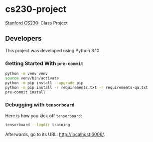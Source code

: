 # cs230-project

[Stanford CS230](https://cs230.stanford.edu/): Class Project

## Developers

This project was developed using Python 3.10.

### Getting Started With `pre-commit`

```bash
python -m venv venv
source venv/bin/activate
python -m pip install --upgrade pip
python -m pip install -r requirements.txt -r requirements-qa.txt
pre-commit install
```

### Debugging with `tensorboard`

Here is how you kick off `tensorboard`:

```bash
tensorboard --logdir training
```

Afterwards, go to its URL: [http://localhost:6006/](http://localhost:6006/).

